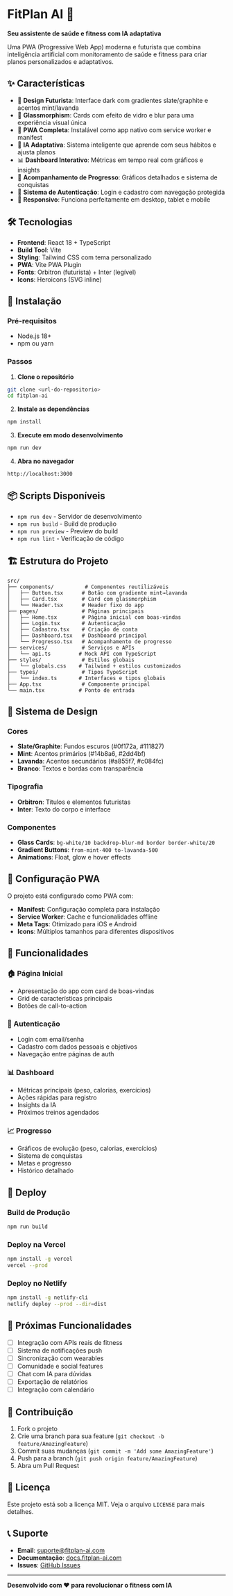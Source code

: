 # FitPlan AI 🚀

**Seu assistente de saúde e fitness com IA adaptativa**

Uma PWA (Progressive Web App) moderna e futurista que combina inteligência artificial com monitoramento de saúde e fitness para criar planos personalizados e adaptativos.

## ✨ Características

- 🎨 **Design Futurista**: Interface dark com gradientes slate/graphite e acentos mint/lavanda
- 🔮 **Glassmorphism**: Cards com efeito de vidro e blur para uma experiência visual única
- 📱 **PWA Completa**: Instalável como app nativo com service worker e manifest
- 🧠 **IA Adaptativa**: Sistema inteligente que aprende com seus hábitos e ajusta planos
- 📊 **Dashboard Interativo**: Métricas em tempo real com gráficos e insights
- 🎯 **Acompanhamento de Progresso**: Gráficos detalhados e sistema de conquistas
- 🔐 **Sistema de Autenticação**: Login e cadastro com navegação protegida
- 📱 **Responsivo**: Funciona perfeitamente em desktop, tablet e mobile

## 🛠️ Tecnologias

- **Frontend**: React 18 + TypeScript
- **Build Tool**: Vite
- **Styling**: Tailwind CSS com tema personalizado
- **PWA**: Vite PWA Plugin
- **Fonts**: Orbitron (futurista) + Inter (legível)
- **Icons**: Heroicons (SVG inline)

## 🚀 Instalação

### Pré-requisitos
- Node.js 18+ 
- npm ou yarn

### Passos

1. **Clone o repositório**
```bash
git clone <url-do-repositorio>
cd fitplan-ai
```

2. **Instale as dependências**
```bash
npm install
```

3. **Execute em modo desenvolvimento**
```bash
npm run dev
```

4. **Abra no navegador**
```
http://localhost:3000
```

## 📦 Scripts Disponíveis

- `npm run dev` - Servidor de desenvolvimento
- `npm run build` - Build de produção
- `npm run preview` - Preview do build
- `npm run lint` - Verificação de código

## 🏗️ Estrutura do Projeto

```
src/
├── components/          # Componentes reutilizáveis
│   ├── Button.tsx      # Botão com gradiente mint→lavanda
│   ├── Card.tsx        # Card com glassmorphism
│   └── Header.tsx      # Header fixo do app
├── pages/              # Páginas principais
│   ├── Home.tsx        # Página inicial com boas-vindas
│   ├── Login.tsx       # Autenticação
│   ├── Cadastro.tsx    # Criação de conta
│   ├── Dashboard.tsx   # Dashboard principal
│   └── Progresso.tsx   # Acompanhamento de progresso
├── services/           # Serviços e APIs
│   └── api.ts         # Mock API com TypeScript
├── styles/             # Estilos globais
│   └── globals.css    # Tailwind + estilos customizados
├── types/              # Tipos TypeScript
│   └── index.ts       # Interfaces e tipos globais
├── App.tsx             # Componente principal
└── main.tsx           # Ponto de entrada
```

## 🎨 Sistema de Design

### Cores
- **Slate/Graphite**: Fundos escuros (#0f172a, #111827)
- **Mint**: Acentos primários (#14b8a6, #2dd4bf)
- **Lavanda**: Acentos secundários (#a855f7, #c084fc)
- **Branco**: Textos e bordas com transparência

### Tipografia
- **Orbitron**: Títulos e elementos futuristas
- **Inter**: Texto do corpo e interface

### Componentes
- **Glass Cards**: `bg-white/10 backdrop-blur-md border border-white/20`
- **Gradient Buttons**: `from-mint-400 to-lavanda-500`
- **Animations**: Float, glow e hover effects

## 🔧 Configuração PWA

O projeto está configurado como PWA com:

- **Manifest**: Configuração completa para instalação
- **Service Worker**: Cache e funcionalidades offline
- **Meta Tags**: Otimizado para iOS e Android
- **Icons**: Múltiplos tamanhos para diferentes dispositivos

## 📱 Funcionalidades

### 🏠 Página Inicial
- Apresentação do app com card de boas-vindas
- Grid de características principais
- Botões de call-to-action

### 🔐 Autenticação
- Login com email/senha
- Cadastro com dados pessoais e objetivos
- Navegação entre páginas de auth

### 📊 Dashboard
- Métricas principais (peso, calorias, exercícios)
- Ações rápidas para registro
- Insights da IA
- Próximos treinos agendados

### 📈 Progresso
- Gráficos de evolução (peso, calorias, exercícios)
- Sistema de conquistas
- Metas e progresso
- Histórico detalhado

## 🚀 Deploy

### Build de Produção
```bash
npm run build
```

### Deploy na Vercel
```bash
npm install -g vercel
vercel --prod
```

### Deploy no Netlify
```bash
npm install -g netlify-cli
netlify deploy --prod --dir=dist
```

## 🔮 Próximas Funcionalidades

- [ ] Integração com APIs reais de fitness
- [ ] Sistema de notificações push
- [ ] Sincronização com wearables
- [ ] Comunidade e social features
- [ ] Chat com IA para dúvidas
- [ ] Exportação de relatórios
- [ ] Integração com calendário

## 🤝 Contribuição

1. Fork o projeto
2. Crie uma branch para sua feature (`git checkout -b feature/AmazingFeature`)
3. Commit suas mudanças (`git commit -m 'Add some AmazingFeature'`)
4. Push para a branch (`git push origin feature/AmazingFeature`)
5. Abra um Pull Request

## 📄 Licença

Este projeto está sob a licença MIT. Veja o arquivo `LICENSE` para mais detalhes.

## 📞 Suporte

- **Email**: suporte@fitplan-ai.com
- **Documentação**: [docs.fitplan-ai.com](https://docs.fitplan-ai.com)
- **Issues**: [GitHub Issues](https://github.com/seu-usuario/fitplan-ai/issues)

---

**Desenvolvido com ❤️ para revolucionar o fitness com IA**
